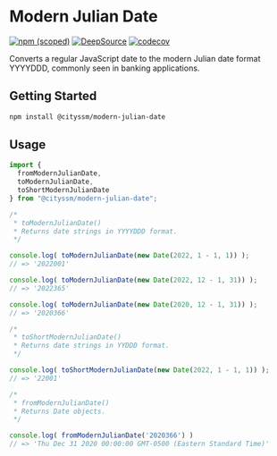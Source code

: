 # Modern Julian Date

[![npm (scoped)](https://img.shields.io/npm/v/@cityssm/modern-julian-date)](https://www.npmjs.com/package/@cityssm/modern-julian-date)
[![DeepSource](https://app.deepsource.com/gh/cityssm/modern-julian-date.svg/?label=active+issues&show_trend=true&token=gVQq0XqtU1PZ2BWi_k-y1so9)](https://app.deepsource.com/gh/cityssm/modern-julian-date/)
[![codecov](https://codecov.io/gh/cityssm/modern-julian-date/graph/badge.svg?token=O2640MNNY0)](https://codecov.io/gh/cityssm/modern-julian-date)

Converts a regular JavaScript date to the modern Julian date format YYYYDDD,
commonly seen in banking applications.

## Getting Started

```sh
npm install @cityssm/modern-julian-date
```

## Usage

```javascript
import {
  fromModernJulianDate,
  toModernJulianDate,
  toShortModernJulianDate
} from "@cityssm/modern-julian-date";

/*
 * toModernJulianDate()
 * Returns date strings in YYYYDDD format.
 */

console.log( toModernJulianDate(new Date(2022, 1 - 1, 1)) );
// => '2022001'

console.log( toModernJulianDate(new Date(2022, 12 - 1, 31)) );
// => '2022365'

console.log( toModernJulianDate(new Date(2020, 12 - 1, 31)) );
// => '2020366'

/*
 * toShortModernJulianDate()
 * Returns date strings in YYDDD format.
 */

console.log( toShortModernJulianDate(new Date(2022, 1 - 1, 1)) );
// => '22001'

/*
 * fromModernJulianDate()
 * Returns Date objects.
 */

console.log( fromModernJulianDate('2020366') )
// => 'Thu Dec 31 2020 00:00:00 GMT-0500 (Eastern Standard Time)'
```
